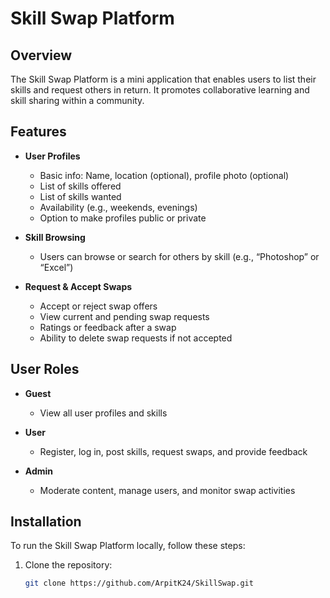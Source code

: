# Skill Swap Platform

## Overview
The Skill Swap Platform is a mini application that enables users to list their skills and request others in return. It promotes collaborative learning and skill sharing within a community.

## Features
- **User Profiles**
  - Basic info: Name, location (optional), profile photo (optional)
  - List of skills offered
  - List of skills wanted
  - Availability (e.g., weekends, evenings)
  - Option to make profiles public or private

- **Skill Browsing**
  - Users can browse or search for others by skill (e.g., “Photoshop” or “Excel”)

- **Request & Accept Swaps**
  - Accept or reject swap offers
  - View current and pending swap requests
  - Ratings or feedback after a swap
  - Ability to delete swap requests if not accepted

## User Roles
- **Guest**
  - View all user profiles and skills

- **User**
  - Register, log in, post skills, request swaps, and provide feedback

- **Admin**
  - Moderate content, manage users, and monitor swap activities

## Installation
To run the Skill Swap Platform locally, follow these steps:

1. Clone the repository:
   ```bash
   git clone https://github.com/ArpitK24/SkillSwap.git
